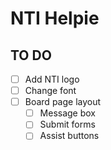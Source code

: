 # NTI Helpie

## TO DO

- [ ] Add NTI logo
- [ ] Change font
- [ ] Board page layout
  - [ ] Message box
  - [ ] Submit forms
  - [ ] Assist buttons
